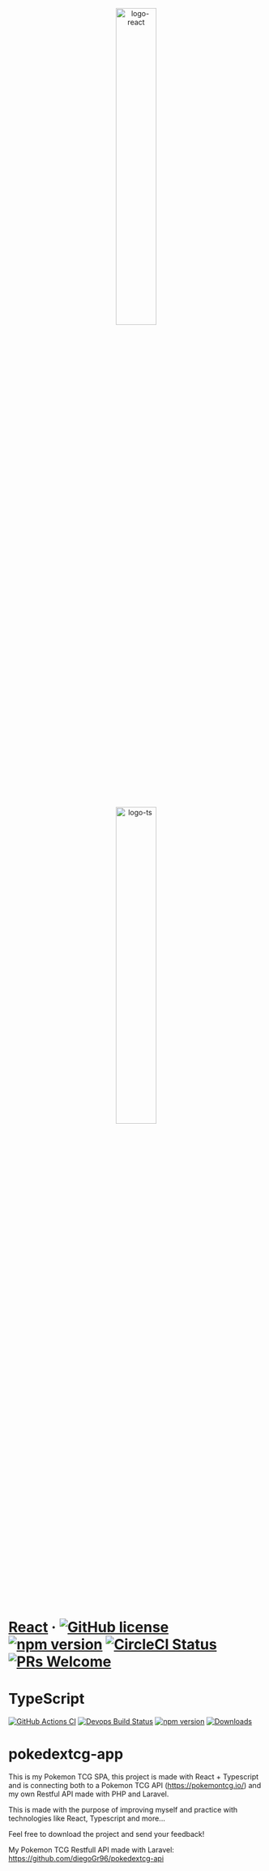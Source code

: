 <p align="center">
  <img src="https://3ulsmb4eg8vz37c0vz2si64j-wpengine.netdna-ssl.com/wp-content/uploads/2019/05/react-native-UX-design.gif"   alt="logo-react" width="40%" />
</p>
<p align="center">
  <img src="https://raw.githubusercontent.com/remojansen/logo.ts/master/ts.jpg" alt="logo-ts" width="40%" />
  
</p>

# [React](https://reactjs.org/) &middot; [![GitHub license](https://img.shields.io/badge/license-MIT-blue.svg)](https://github.com/facebook/react/blob/master/LICENSE) [![npm version](https://img.shields.io/npm/v/react.svg?style=flat)](https://www.npmjs.com/package/react) [![CircleCI Status](https://circleci.com/gh/facebook/react.svg?style=shield&circle-token=:circle-token)](https://circleci.com/gh/facebook/react) [![PRs Welcome](https://img.shields.io/badge/PRs-welcome-brightgreen.svg)](https://reactjs.org/docs/how-to-contribute.html#your-first-pull-request)

# TypeScript

[![GitHub Actions CI](https://github.com/microsoft/TypeScript/workflows/CI/badge.svg)](https://github.com/microsoft/TypeScript/actions?query=workflow%3ACI)
[![Devops Build Status](https://dev.azure.com/typescript/TypeScript/_apis/build/status/Typescript/node10)](https://dev.azure.com/typescript/TypeScript/_build?definitionId=7)
[![npm version](https://badge.fury.io/js/typescript.svg)](https://www.npmjs.com/package/typescript)
[![Downloads](https://img.shields.io/npm/dm/typescript.svg)](https://www.npmjs.com/package/typescript)

# pokedextcg-app
This is my Pokemon TCG SPA, this project is made with React + Typescript and is connecting both to  a Pokemon TCG API (https://pokemontcg.io/) and my own Restful API made with PHP and Laravel.

This is made with the purpose of improving myself and practice with technologies like React, Typescript and more...

Feel free to download the project and send your feedback!


My Pokemon TCG Restfull API made with Laravel: https://github.com/diegoGr96/pokedextcg-api
